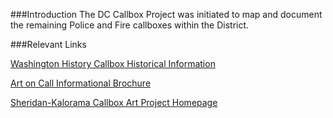 ###Introduction
The DC Callbox Project was initiated to map and document the remaining Police and Fire callboxes within the District.


###Relevant Links

[Washington History Callbox Historical Information](http://www.washingtonhistory.com/?q=content/call-box-project)

[Art on Call Informational Brochure](http://www.washingtonhistory.com/sites/default/files/Callboxes2002peach.pdf)

[Sheridan-Kalorama Callbox Art Project Homepage](http://sheridankaloramacallbox.org/index.html)
